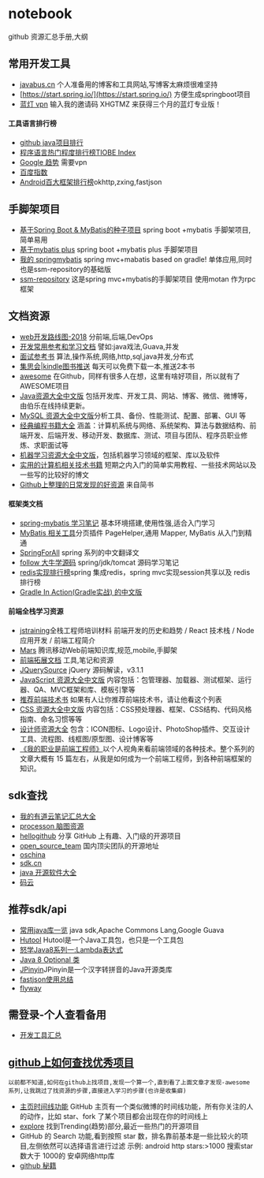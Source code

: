# notebook
github 资源汇总手册,大纲

## 常用开发工具
- [javabus.cn](http://javabus.cn/) 个人准备用的博客和工具网站,写博客太麻烦很难坚持
- [https://start.spring.io/](https://start.spring.io/) 方便生成springboot项目
- [蓝灯 vpn](https://github.com/getlantern/forum) 输入我的邀请码 XHGTMZ 来获得三个月的蓝灯专业版！ 
#### 工具语言排行榜
- [github java项目排行](https://github.com/search?l=Java&p=1&q=stars%3A%3E1&s=stars&type=Repositories)
- [程序语言热门程度排行榜TIOBE Index](http://www.tiobe.com/tiobe-index/)
- [Google 趋势](https://trends.google.com/trends/) 需要vpn
- [百度指数](https://index.baidu.com/?tpl=trend&type=0&area=0&time=13&word=java%2Cc%2Cpython%2Cnodejs)
- [Android百大框架排行榜](https://github.com/ShaunSheep/Android_100_TOP-Projects)okhttp,zxing,fastjson


## 手脚架项目
- [基于Spring Boot & MyBatis的种子项目](https://github.com/java-frame/spring-boot-api-project-seed) spring boot +mybatis 手脚架项目,简单易用
- [基于mybatis plus](https://github.com/java-frame/mybatisplus-boot-starter) spring boot +mybatis plus 手脚架项目
- [我的 springmybatis](https://github.com/javastar920905/springmybatis) spring mvc+mabatis based on gradle! 单体应用,同时也是ssm-repository的基础版
- [ssm-repository](https://github.com/javastar920905/ssm-repository) 这是spring mvc+mybatis的手脚架项目 使用motan 作为rpc框架


## 文档资源
- [web开发路线图-2018](https://github.com/kamranahmedse/developer-roadmap) 分前端,后端,DevOps
- [开发常用参考和学习文档](https://github.com/qibaoguang/Study-Step-by-Step) 譬如:java戏法,Guava,并发
- [面试参考书](https://github.com/CyC2018/Interview-Notebook) 算法,操作系统,网络,http,sql,java并发,分布式
- [集思会|kindle图书推送](http://www.kindlepush.com/main) 每天可以免费下载一本,推送2本书
- [awesome](https://github.com/sindresorhus/awesome) 在Github，同样有很多人在想，这里有啥好项目，所以就有了 AWESOME项目
- [Java资源大全中文版](https://github.com/jobbole/awesome-java-cn) 包括开发库、开发工具、网站、博客、微信、微博等，由伯乐在线持续更新。
- [MySQL 资源大全中文版](https://github.com/jobbole/awesome-mysql-cn)分析工具、备份、性能测试、配置、部署、GUI 等
- [经典编程书籍大全](https://github.com/jobbole/awesome-programming-books) 涵盖：计算机系统与网络、系统架构、算法与数据结构、前端开发、后端开发、移动开发、数据库、测试、项目与团队、程序员职业修炼、求职面试等
- [机器学习资源大全中文版](https://github.com/jobbole/awesome-machine-learning-cn)，包括机器学习领域的框架、库以及软件
- [实用的计算机相关技术书籍](https://github.com/EZLippi/practical-programming-books) 短期之内入门的简单实用教程、一些技术网站以及一些写的比较好的博文
- [Github上整理的日常发现的好资源](https://www.jianshu.com/p/73df789e8710) 来自简书
#### 框架类文档
- [spring-mybatis 学习笔记](https://github.com/brianway/springmvc-mybatis-learning) 基本环境搭建,使用性强,适合入门学习
- [MyBatis 相关工具](http://www.mybatis.tk/)分页插件 PageHelper,通用 Mapper, MyBatis 从入门到精通
- [SpringForAll](https://github.com/SpringForAll) spring 系列的中文翻译文
- [follow 大牛学源码](https://github.com/seaswalker) spring/jdk/tomcat 源码学习笔记
- [redis实现排行榜](https://github.com/zhonglinlin1305/spring-projects)spring 集成redis，spring mvc实现session共享以及 redis排行榜
- [Gradle In Action(Gradle实战) 的中文版](https://github.com/EZLippi/GradleInActionZh)
#### 前端全栈学习资源
- [jstraining](https://github.com/java-frame/jstraining)全栈工程师培训材料  前端开发的历史和趋势 / React 技术栈 / Node 应用开发 / 前端工程简介 
- [Mars](https://github.com/java-frame/Mars) 腾讯移动Web前端知识库,规范,mobile,手脚架
- [前端拓展文档](https://github.com/JQChan/Coding-Guide) 工具,笔记和资源
- [JQuerySource](https://github.com/songjinzhong/JQuerySource) jQuery 源码解读，v3.1.1
- [JavaScript 资源大全中文版](https://github.com/jobbole/awesome-javascript-cn) 内容包括：包管理器、加载器、测试框架、运行器、QA、MVC框架和库、模板引擎等
- [推荐前端技术书](https://github.com/jobbole/awesome-web-dev-books) 如果有人让你推荐前端技术书，请让他看这个列表
- [CSS 资源大全中文版](https://github.com/jobbole/awesome-css-cn) 内容包括：CSS预处理器、框架、CSS结构、代码风格指南、命名习惯等等
- [设计师资源大全](https://github.com/jobbole/awesome-design-cn) 包含：ICON图标、Logo设计、PhotoShop插件、交互设计工具、流程图、线框图/原型图、设计博客等
- [《我的职业是前端工程师》](https://github.com/phodal/fe)以个人视角来看前端领域的各种技术。整个系列的文章大概有 15 篇左右，从我是如何成为一个前端工程师，到各种前端框架的知识。
## sdk查找
- [我的有道云笔记汇总大全](https://note.youdao.com/share/?id=bd5f95a1a22de561c3fcaef99b501d5c&type=note#/)
- [processon 脑图资源](https://www.processon.com/mindmap/596083b6e4b0a77c5aeb998d)
- [hellogithub](https://hellogithub.com/)  分享 GitHub 上有趣、入门级的开源项目
- [open_source_team](https://github.com/niezhiyang/open_source_team) 国内顶尖团队的开源地址
- [oschina](https://www.oschina.net/project/lang/19/java) 
- [sdk.cn](https://sdk.cn/)
- [java 开源软件大全](http://man.lupaworld.com/content/develop/open-open/open86025.htm)
- [码云](https://gitee.com/explore/starred/utils)


## 推荐sdk/api
- [常用java库一览](http://www.importnew.com/7530.html) java sdk,Apache Commons Lang,Google Guava
- [Hutool](http://www.hutool.cn/) Hutool是一个Java工具包，也只是一个工具包
- [怒学Java8系列一:Lambda表达式](http://www.cnblogs.com/WJ5888/p/4618465.html)
- [Java 8 Optional 类](http://www.runoob.com/java/java8-optional-class.html)
- [JPinyin](https://github.com/stuxuhai/jpinyin)JPinyin是一个汉字转拼音的Java开源类库
- [fastjson使用总结](https://note.youdao.com/share/?id=abf2b149d54fe631590212f6603b3220&type=note#/)
- [flyway](https://flywaydb.org/getstarted/)
                     
                                          
## 需登录-个人查看备用
- [开发工具汇总](https://note.youdao.com/web/#/file/F89600FF807141A29FF87898C70ED4D7/note/1A6714B94077480694F461399147B4F5/)


## [github上如何查找优秀项目](https://blog.csdn.net/swj524152416/article/details/52984752) 
    以前都不知道,如何在github上找项目,发现一个算一个,直到看了上面文章才发现-awesome 系列,让我跳过了找资源的步骤,直接进入学习的步骤(也许是收集癖)
- [主页时间线功能](https://github.com/) GitHub 主页有一个类似微博的时间线功能，所有你关注的人的动作，比如 star、fork 了某个项目都会出现在你的时间线上
- [explore](https://github.com/explore)   找到Trending(趋势)部分,最近一些热门的开源项目
- GitHub 的 Search 功能,看到按照 star 数，排名靠前基本是一些比较火的项目,左侧依然可以选择语言进行过滤
示例: android http stars:>1000  搜索star 数大于 1000的 安卓网络http库
- [github 秘籍](https://github.com/tiimgreen/github-cheat-sheet/blob/master/README.zh-cn.md)
